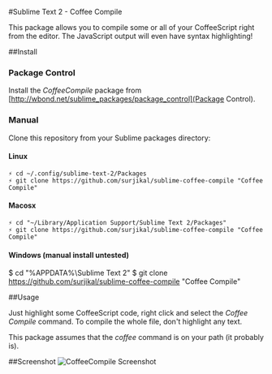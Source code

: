#Sublime Text 2 - Coffee Compile

This package allows you to compile some or all of your CoffeeScript right from the editor.
The JavaScript output will even have syntax highlighting!


##Install

### Package Control
Install the _CoffeeCompile_ package from [http://wbond.net/sublime_packages/package_control](Package Control).


### Manual

Clone this repository from your Sublime packages directory:

#### Linux
```
⚡ cd ~/.config/sublime-text-2/Packages
⚡ git clone https://github.com/surjikal/sublime-coffee-compile "Coffee Compile"
```

#### Macosx
```
⚡ cd "~/Library/Application Support/Sublime Text 2/Packages"
⚡ git clone https://github.com/surjikal/sublime-coffee-compile "Coffee Compile"
```

#### Windows (manual install untested)
$ cd "%APPDATA%\Sublime Text 2"
$ git clone https://github.com/surjikal/sublime-coffee-compile "Coffee Compile"


##Usage

Just highlight some CoffeeScript code, right click and select the _Coffee Compile_ command.
To compile the whole file, don't highlight any text.

This package assumes that the _coffee_ command is on your path (it probably is).


##Screenshot
![CoffeeCompile Screenshot](http://i.imgur.com/2J49Q.png)